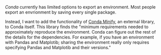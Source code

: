 *Conda* currently has limited options to export an environment. Most people export an envrionment by saving every single package.

Instead, I want to add the functionality of [Conda Minify](https://github.com/jamespreed/conda-minify), an external library, to Conda itself. This library finds the "minimum requirements needed to approximately reproduce the environment. Conda can figure out the rest of the details for the dependencies. For example, if you have an environment with Pandas and Matplotib; sharing the environment really only requires specifying Pandas and Matplotib and their versions."

